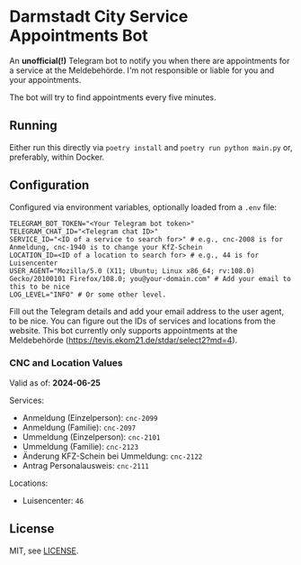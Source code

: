 # Darmstadt City Service Appointments Bot

An **unofficial(!)** Telegram bot to notify you when there are appointments for a service at the Meldebehörde.
I'm not responsible or liable for you and your appointments.

The bot will try to find appointments every five minutes.

## Running

Either run this directly via `poetry install` and `poetry run python main.py` or, preferably, within Docker.

## Configuration

Configured via environment variables, optionally loaded from a `.env` file:
```
TELEGRAM_BOT_TOKEN="<Your Telegram bot token>"
TELEGRAM_CHAT_ID="<Telegram chat ID>"
SERVICE_ID="<ID of a service to search for>" # e.g., cnc-2008 is for Anmeldung, cnc-1940 is to change your KfZ-Schein
LOCATION_ID=<ID of a location to search for> # e.g., 44 is for Luisencenter
USER_AGENT="Mozilla/5.0 (X11; Ubuntu; Linux x86_64; rv:108.0) Gecko/20100101 Firefox/108.0; you@your-domain.com" # Add your email to this to be nice
LOG_LEVEL="INFO" # Or some other level.
```

Fill out the Telegram details and add your email address to the user agent, to be nice.
You can figure out the IDs of services and locations from the website.
This bot currently only supports appointments at the Meldebehörde (https://tevis.ekom21.de/stdar/select2?md=4).

### CNC and Location Values

Valid as of: **2024-06-25**

Services:
- Anmeldung (Einzelperson): `cnc-2099`
- Anmeldung (Familie): `cnc-2097`
- Ummeldung (Einzelperson): `cnc-2101`
- Ummeldung (Familie): `cnc-2123`
- Änderung KFZ-Schein bei Ummeldung: `cnc-2122`
- Antrag Personalausweis: `cnc-2111`

Locations:
- Luisencenter: `46`

## License

MIT, see [LICENSE](LICENSE).